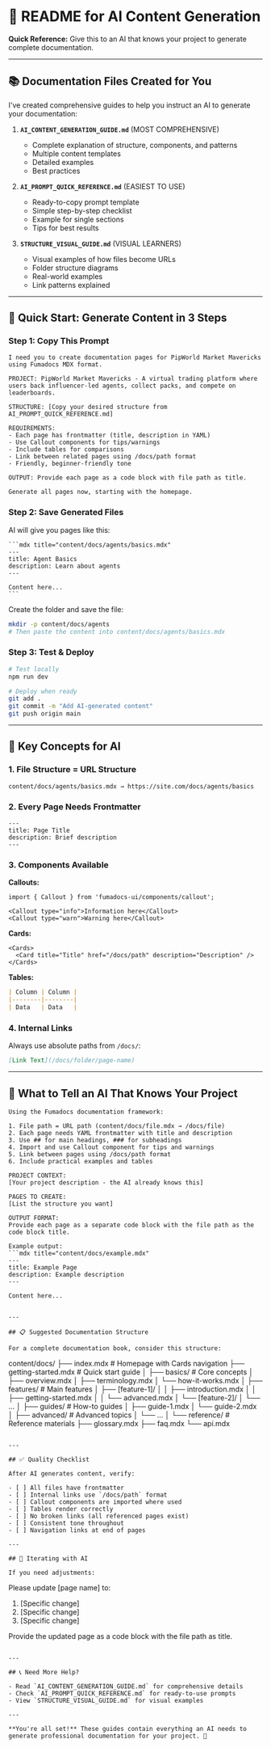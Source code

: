 # 🤖 README for AI Content Generation

**Quick Reference:** Give this to an AI that knows your project to generate complete documentation.

---

## 📚 Documentation Files Created for You

I've created comprehensive guides to help you instruct an AI to generate your documentation:

1. **`AI_CONTENT_GENERATION_GUIDE.md`** (MOST COMPREHENSIVE)
   - Complete explanation of structure, components, and patterns
   - Multiple content templates
   - Detailed examples
   - Best practices

2. **`AI_PROMPT_QUICK_REFERENCE.md`** (EASIEST TO USE)
   - Ready-to-copy prompt template
   - Simple step-by-step checklist
   - Example for single sections
   - Tips for best results

3. **`STRUCTURE_VISUAL_GUIDE.md`** (VISUAL LEARNERS)
   - Visual examples of how files become URLs
   - Folder structure diagrams
   - Real-world examples
   - Link patterns explained

---

## 🚀 Quick Start: Generate Content in 3 Steps

### Step 1: Copy This Prompt

```
I need you to create documentation pages for PipWorld Market Mavericks using Fumadocs MDX format.

PROJECT: PipWorld Market Mavericks - A virtual trading platform where users back influencer-led agents, collect packs, and compete on leaderboards.

STRUCTURE: [Copy your desired structure from AI_PROMPT_QUICK_REFERENCE.md]

REQUIREMENTS:
- Each page has frontmatter (title, description in YAML)
- Use Callout components for tips/warnings
- Include tables for comparisons
- Link between related pages using /docs/path format
- Friendly, beginner-friendly tone

OUTPUT: Provide each page as a code block with file path as title.

Generate all pages now, starting with the homepage.
```

### Step 2: Save Generated Files

AI will give you pages like this:

````
```mdx title="content/docs/agents/basics.mdx"
---
title: Agent Basics
description: Learn about agents
---

Content here...
```
````

Create the folder and save the file:
```bash
mkdir -p content/docs/agents
# Then paste the content into content/docs/agents/basics.mdx
```

### Step 3: Test & Deploy

```bash
# Test locally
npm run dev

# Deploy when ready
git add .
git commit -m "Add AI-generated content"
git push origin main
```

---

## 📖 Key Concepts for AI

### 1. File Structure = URL Structure

```
content/docs/agents/basics.mdx → https://site.com/docs/agents/basics
```

### 2. Every Page Needs Frontmatter

```mdx
---
title: Page Title
description: Brief description
---
```

### 3. Components Available

**Callouts:**
```mdx
import { Callout } from 'fumadocs-ui/components/callout';

<Callout type="info">Information here</Callout>
<Callout type="warn">Warning here</Callout>
```

**Cards:**
```mdx
<Cards>
  <Card title="Title" href="/docs/path" description="Description" />
</Cards>
```

**Tables:**
```markdown
| Column | Column |
|--------|--------|
| Data   | Data   |
```

### 4. Internal Links

Always use absolute paths from `/docs/`:
```markdown
[Link Text](/docs/folder/page-name)
```

---

## 🎯 What to Tell an AI That Knows Your Project

```
Using the Fumadocs documentation framework:

1. File path = URL path (content/docs/file.mdx → /docs/file)
2. Each page needs YAML frontmatter with title and description
3. Use ## for main headings, ### for subheadings
4. Import and use Callout component for tips and warnings
5. Link between pages using /docs/path format
6. Include practical examples and tables

PROJECT CONTEXT:
[Your project description - the AI already knows this]

PAGES TO CREATE:
[List the structure you want]

OUTPUT FORMAT:
Provide each page as a separate code block with the file path as the code block title.

Example output:
```mdx title="content/docs/example.mdx"
---
title: Example Page
description: Example description
---

Content here...
```
```

---

## 📋 Suggested Documentation Structure

For a complete documentation book, consider this structure:

```
content/docs/
├── index.mdx                    # Homepage with Cards navigation
├── getting-started.mdx          # Quick start guide
│
├── basics/                      # Core concepts
│   ├── overview.mdx
│   ├── terminology.mdx
│   └── how-it-works.mdx
│
├── features/                    # Main features
│   ├── [feature-1]/
│   │   ├── introduction.mdx
│   │   ├── getting-started.mdx
│   │   └── advanced.mdx
│   └── [feature-2]/
│       └── ...
│
├── guides/                      # How-to guides
│   ├── guide-1.mdx
│   └── guide-2.mdx
│
├── advanced/                    # Advanced topics
│   └── ...
│
└── reference/                   # Reference materials
    ├── glossary.mdx
    ├── faq.mdx
    └── api.mdx
```

---

## ✅ Quality Checklist

After AI generates content, verify:

- [ ] All files have frontmatter
- [ ] Internal links use `/docs/path` format
- [ ] Callout components are imported where used
- [ ] Tables render correctly
- [ ] No broken links (all referenced pages exist)
- [ ] Consistent tone throughout
- [ ] Navigation links at end of pages

---

## 🔄 Iterating with AI

If you need adjustments:

```
Please update [page name] to:
1. [Specific change]
2. [Specific change]
3. [Specific change]

Provide the updated page as a code block with the file path as title.
```

---

## 📞 Need More Help?

- Read `AI_CONTENT_GENERATION_GUIDE.md` for comprehensive details
- Check `AI_PROMPT_QUICK_REFERENCE.md` for ready-to-use prompts
- View `STRUCTURE_VISUAL_GUIDE.md` for visual examples

---

**You're all set!** These guides contain everything an AI needs to generate professional documentation for your project. 🚀

